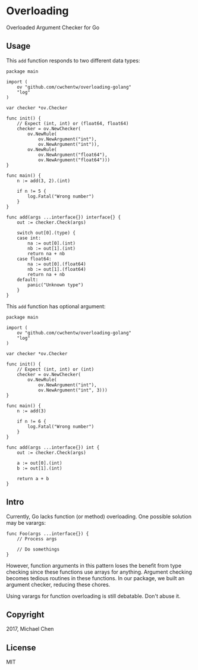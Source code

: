 # Overloading

Overloaded Argument Checker for Go

## Usage

This ``add`` function responds to two different data types:

```
package main

import (
	ov "github.com/cwchentw/overloading-golang"
	"log"
)

var checker *ov.Checker

func init() {
	// Expect (int, int) or (float64, float64)
	checker = ov.NewChecker(
		ov.NewRule(
			ov.NewArgument("int"),
			ov.NewArgument("int")),
		ov.NewRule(
			ov.NewArgument("float64"),
			ov.NewArgument("float64")))
}

func main() {
	n := add(3, 2).(int)

	if n != 5 {
		log.Fatal("Wrong number")
	}
}

func add(args ...interface{}) interface{} {
	out := checker.Check(args)

	switch out[0].(type) {
	case int:
		na := out[0].(int)
		nb := out[1].(int)
		return na + nb
	case float64:
		na := out[0].(float64)
		nb := out[1].(float64)
		return na + nb
	default:
		panic("Unknown type")
	}
}
```

This ``add`` function has optional argument:

```
package main

import (
	ov "github.com/cwchentw/overloading-golang"
	"log"
)

var checker *ov.Checker

func init() {
	// Expect (int, int) or (int)
	checker = ov.NewChecker(
		ov.NewRule(
			ov.NewArgument("int"),
			ov.NewArgument("int", 3)))
}

func main() {
	n := add(3)

	if n != 6 {
		log.Fatal("Wrong number")
	}
}

func add(args ...interface{}) int {
	out := checker.Check(args)

	a := out[0].(int)
	b := out[1].(int)

	return a + b
}

```

## Intro

Currently, Go lacks function (or method) overloading. One possible solution may be varargs:

```
func Foo(args ...interface{}) {
    // Process args
    
    // Do somethings
}
```

However, function arguments in this pattern loses the benefit from type checking since these functions use arrays for anything. Argument checking becomes tedious routines in these functions. In our package, we built an argument checker, reducing these chores.

Using varargs for function overloading is still debatable. Don't abuse it.

## Copyright

2017, Michael Chen

## License

MIT
